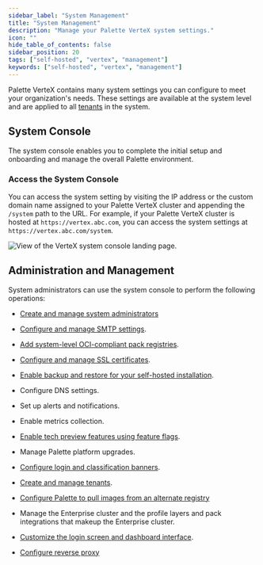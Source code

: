```yaml
---
sidebar_label: "System Management"
title: "System Management"
description: "Manage your Palette VerteX system settings."
icon: ""
hide_table_of_contents: false
sidebar_position: 20
tags: ["self-hosted", "vertex", "management"]
keywords: ["self-hosted", "vertex", "management"]
---
```


Palette VerteX contains many system settings you can configure to meet your organization's needs. These settings are
available at the system level and are applied to all [tenants](../../glossary-all.md#tenant) in the system.

## System Console

The system console enables you to complete the initial setup and onboarding and manage the overall Palette environment.

### Access the System Console

You can access the system setting by visiting the IP address or the custom domain name assigned to your Palette VerteX
cluster and appending the `/system` path to the URL. For example, if your Palette VerteX cluster is hosted at
`https://vertex.abc.com`, you can access the system settings at `https://vertex.abc.com/system`.

![View of the VerteX system console landing page.](/vertex_system-management_overview-system-console.webp)

## Administration and Management

System administrators can use the system console to perform the following operations:

- [Create and manage system administrators](account-management/account-management.md)

- [Configure and manage SMTP settings](smtp.md).

- [Add system-level OCI-compliant pack registries](add-registry.md).

- [Configure and manage SSL certificates](ssl-certificate-management.md).

- [Enable backup and restore for your self-hosted installation](backup-restore.md).

- Configure DNS settings.

- Set up alerts and notifications.

- Enable metrics collection.

- [Enable tech preview features using feature flags](./feature-flags.md).

- Manage Palette platform upgrades.

- [Configure login and classification banners](./login-banner.md).

- [Create and manage tenants](tenant-management.md).

- [Configure Palette to pull images from an alternate registry](registry-override.md)

- Manage the Enterprise cluster and the profile layers and pack integrations that makeup the Enterprise cluster.

- [Customize the login screen and dashboard interface](./customize-interface.md).

- [Configure reverse proxy](reverse-proxy.md)
